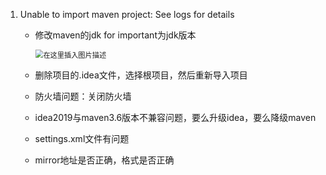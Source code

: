 1. Unable to import maven project: See logs for details

   - 修改maven的jdk for important为jdk版本

     <img src="https://img-blog.csdnimg.cn/20191021134452681.png?x-oss-process=image/watermark,type_ZmFuZ3poZW5naGVpdGk,shadow_10,text_aHR0cHM6Ly9ibG9nLmNzZG4ubmV0L3p6MTg0MzU4NDI2NzU=,size_16,color_FFFFFF,t_70" alt="在这里插入图片描述" style="zoom:80%;" />

   - 删除项目的.idea文件，选择根项目，然后重新导入项目

   - 防火墙问题：关闭防火墙

   - idea2019与maven3.6版本不兼容问题，要么升级idea，要么降级maven

   - settings.xml文件有问题

   - mirror地址是否正确，格式是否正确
